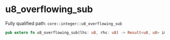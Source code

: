 # u8_overflowing_sub

Fully qualified path: `core::integer::u8_overflowing_sub`

```rust
pub extern fn u8_overflowing_sub(lhs: u8, rhs: u8) -> Result<u8, u8> implicits(RangeCheck) nopanic;
```


